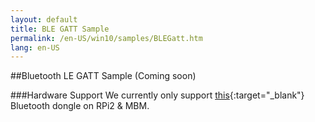 ```yaml
---
layout: default
title: BLE GATT Sample
permalink: /en-US/win10/samples/BLEGatt.htm
lang: en-US
---
```


##Bluetooth LE GATT Sample (Coming soon)

###Hardware Support
We currently only support [this](http://www.amazon.com/ORICO-BTA-403-Bluetooth-Adapter-Compatible/dp/B00ESBRTMO/ref=sr_1_7?ie=UTF8&qid=1436917745&sr=8-7&keywords=bluetooth+4.0+orico){:target="_blank"} Bluetooth dongle on RPi2 & MBM.
